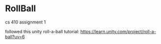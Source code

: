 # RollBall
 cs 410 assignment 1

 followed this unity roll-a-ball tutorial: https://learn.unity.com/project/roll-a-ball?uv=6

